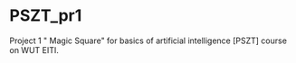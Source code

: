 # PSZT_pr1
Project 1 " Magic Square" for basics of artificial intelligence [PSZT] course on WUT EITI.
